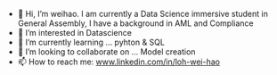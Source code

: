 - 👋 Hi, I’m weihao. I am currently a Data Science immersive student in General Assembly, I have a background in AML and Compliance
- 👀 I’m interested in Datascience 
- 🌱 I’m currently learning ... pyhton & SQL
- 💞️ I’m looking to collaborate on ... Model creation
- 📫 How to reach me:  www.linkedin.com/in/loh-wei-hao
<!---
weihao95/weihao95 is a ✨ special ✨ repository because its `README.md` (this file) appears on your GitHub profile.
You can click the Preview link to take a look at your changes.
--->
